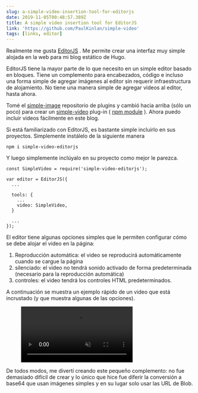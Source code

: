```yaml
---
slug: a-simple-video-insertion-tool-for-editorjs
date: 2019-11-05T00:48:57.389Z
title: A simple video insertion tool for EditorJS
link: 'https://github.com/PaulKinlan/simple-video'
tags: [links, editor]
---
```


Realmente me gusta [EditorJS](https://editorjs.io/) . Me permite crear una interfaz muy simple alojada en la web para mi blog estático de Hugo.

EditorJS tiene la mayor parte de lo que necesito en un simple editor basado en bloques. Tiene un complemento para encabezados, código e incluso una forma simple de agregar imágenes al editor sin requerir infraestructura de alojamiento. No tiene una manera simple de agregar videos al editor, hasta ahora.

Tomé el [simple-image](https://github.com/editor-js/simple-image) repositorio de plugins y cambió hacia arriba (sólo un poco) para crear un [simple-video](https://github.com/PaulKinlan/simple-video) plug-in ( [npm module](https://www.npmjs.com/package/simple-video-editorjs) ). Ahora puedo incluir videos fácilmente en este blog.

Si está familiarizado con EditorJS, es bastante simple incluirlo en sus proyectos. Simplemente instálelo de la siguiente manera

```
npm i simple-video-editorjs
```

Y luego simplemente inclúyalo en su proyecto como mejor le parezca.

```
const SimpleVideo = require('simple-video-editorjs');

var editor = EditorJS({
  ...
  
  tools: {
    ...
    video: SimpleVideo,
  }
  
  ...
});
```

El editor tiene algunas opciones simples que le permiten configurar cómo se debe alojar el video en la página:

1. Reproducción automática: el video se reproducirá automáticamente cuando se cargue la página
1. silenciado: el video no tendrá sonido activado de forma predeterminada (necesario para la reproducción automática)
1. controles: el video tendrá los controles HTML predeterminados.

A continuación se muestra un ejemplo rápido de un video que está incrustado (y que muestra algunas de las opciones).

<figure><video src="/videos/2019-11-06-a-simple-video-insertion-tool-for-editorjs-0.mp4" alt="Showing Options for EditorJS simple video." autoplay muted></video></figure>

De todos modos, me divertí creando este pequeño complemento: no fue demasiado difícil de crear y lo único que hice fue diferir la conversión a base64 que usan imágenes simples y en su lugar solo usar las URL de Blob.